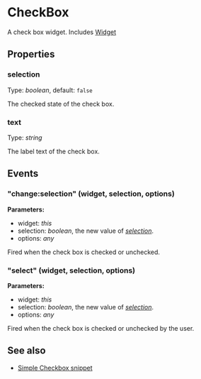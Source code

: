 # CheckBox
A check box widget.
Includes [Widget](Widget.md)

## Properties
### selection
Type: *boolean*, default: `false`

The checked state of the check box.
### text
Type: *string*

The label text of the check box.

## Events
### "change:selection" (widget, selection, options)

**Parameters:** 

- widget: *this*
- selection: *boolean*, the new value of *[selection](#selection)*.
- options: *any*

Fired when the check box is checked or unchecked.

### "select" (widget, selection, options)

**Parameters:** 

- widget: *this*
- selection: *boolean*, the new value of *[selection](#selection)*.
- options: *any*

Fired when the check box is checked or unchecked by the user.


## See also
- [Simple Checkbox snippet](https://github.com/eclipsesource/tabris-js/blob/master/snippets/checkbox/checkbox.js)

